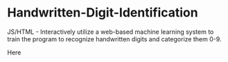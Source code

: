 # Handwritten-Digit-Identification
JS/HTML - Interactively utilize a web-based machine learning system to train the program to recognize handwritten digits and categorize them 0-9. 

Here
